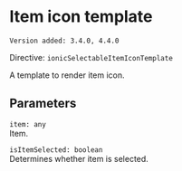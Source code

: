 # Item icon template

`Version added: 3.4.0, 4.4.0`

Directive: `ionicSelectableItemIconTemplate`

A template to render item icon.

## Parameters

`item: any`  
Item.

`isItemSelected: boolean`  
Determines whether item is selected.
